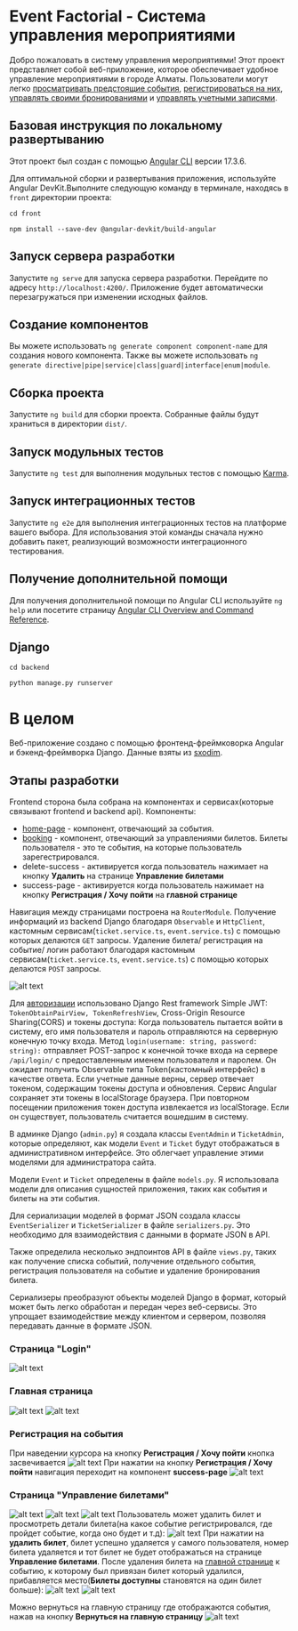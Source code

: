 # Event Factorial - Система управления мероприятиями

Добро пожаловать в систему управления мероприятиями! Этот проект представляет собой веб-приложение, которое обеспечивает удобное управление мероприятиями в городе Алматы. Пользователи могут легко [просматривать предстоящие события](#главная-страница), [регистрироваться на них](#регистрация-на-события), [управлять своими бронированиями](#страница-управление-билетами) и [управлять учетными записями](#страница-login).

## Базовая инструкция по локальному развертыванию 
Этот проект был создан с помощью [Angular CLI](https://github.com/angular/angular-cli) версии 17.3.6.

Для оптимальной сборки и развертывания приложения, используйте Angular DevKit.Выполните следующую команду в терминале, находясь в ```front``` директории проекта:

```cd front```

```npm install --save-dev @angular-devkit/build-angular```


## Запуск сервера разработки

Запустите `ng serve` для запуска сервера разработки. Перейдите по адресу `http://localhost:4200/`. Приложение будет автоматически перезагружаться при изменении исходных файлов.

## Создание компонентов

Вы можете использовать `ng generate component component-name` для создания нового компонента. Также вы можете использовать `ng generate directive|pipe|service|class|guard|interface|enum|module`.

## Сборка проекта

Запустите `ng build` для сборки проекта. Собранные файлы будут храниться в директории `dist/`.

## Запуск модульных тестов

Запустите `ng test` для выполнения модульных тестов с помощью [Karma](https://karma-runner.github.io).

## Запуск интеграционных тестов

Запустите `ng e2e` для выполнения интеграционных тестов на платформе вашего выбора. Для использования этой команды сначала нужно добавить пакет, реализующий возможности интеграционного тестирования.

## Получение дополнительной помощи

Для получения дополнительной помощи по Angular CLI используйте `ng help` или посетите страницу [Angular CLI Overview and Command Reference](https://angular.io/cli).

## Django 
```cd backend```


```python manage.py runserver```

# В целом
Веб-приложение создано с помощью фронтенд-фреймковорка Angular и бэкенд-фреймворка Django. 
Данные взяты из [sxodim](https://sxodim.com/almaty). 

## Этапы разработки
Frontend сторона была собрана на компонентах и сервисах(которые связывают frontend и backend api). Компоненты: 
 * [home-page](#главная-страница) - компонент, отвечающий за события. 
 * [booking](#страница-управление-билетами) - компонент, отвечающий за управлениями билетов. Билеты пользователя - это те события, на которые пользователь зарегестрировался.
 * delete-success - активируется когда пользователь нажимает на кнопку **Удалить** на странице **Управление билетами**
 * success-page - активируется когда пользователь нажимает на кнопку **Регистрация / Хочу пойти** на **главной странице**

Навигация между страницами построена на ```RouterModule```. Получение информаций из backend Django благодаря ```Observable``` и ```HttpClient```, кастомным сервисам(```ticket.service.ts```, ```event.service.ts```) с помощью которых делаются ```GET``` запросы. Удаление билета/ регистрация на событие/ логин работают благодаря кастомным сервисам(```ticket.service.ts```, ```event.service.ts```) с помощью которых делаются ```POST``` запросы.

![alt text](./preview/terminal_outs.png)

Для [авторизации](#страница-login) использовано Django Rest framework Simple JWT: ```TokenObtainPairView, TokenRefreshView```, Cross-Origin Resource Sharing(CORS) и токены доступа:
Когда пользователь пытается войти в систему, его имя пользователя и пароль отправляются на серверную конечную точку входа. Метод ```login(username: string, password: string):``` отправляет POST-запрос к конечной точке входа на сервере ```/api/login/``` с предоставленным именем пользователя и паролем. Он ожидает получить Observable типа Token(кастомный интерфейс) в качестве ответа.
Если учетные данные верны, сервер отвечает токеном, содержащим токены доступа и обновления.
Сервис Angular сохраняет эти токены в localStorage браузера.
При повторном посещении приложения токен доступа извлекается из localStorage. Если он существует, пользователь считается вошедшим в систему.


В админке Django (`admin.py`) я создала классы `EventAdmin` и `TicketAdmin`, которые определяют, как модели `Event` и `Ticket` будут отображаться в административном интерфейсе. Это облегчает управление этими моделями для администратора сайта.

Модели `Event` и `Ticket` определены в файле `models.py`. Я использовала модели для описания сущностей приложения, таких как события и билеты на эти события.

Для сериализации моделей в формат JSON создала классы `EventSerializer` и `TicketSerializer` в файле `serializers.py`. Это необходимо для взаимодействия с данными в формате JSON в API.

Также определила несколько эндпоинтов API в файле `views.py`, таких как получение списка событий, получение отдельного события, регистрация пользователя на событие и удаление бронирования билета. 

Сериализеры преобразуют объекты моделей Django в формат, который может быть легко обработан и передан через веб-сервисы. Это упрощает взаимодействие между клиентом и сервером, позволяя передавать данные в формате JSON.

### Страница "Login"
![alt text](./preview/image-8.png)
### Главная страница
![alt text](./preview/image-9.png)
![alt text](./preview/image_home2.png)
### Регистрация на события
При наведении курсора на кнопку **Регистрация / Хочу пойти** кнопка засвечивается 
![alt text](./preview/image-10.png)
При нажатии на кнопку **Регистрация / Хочу пойти** навигация переходит на компонент **success-page**
![alt text](/preview/rega.png)
### Страница "**Управление билетами**"
 ![alt text](./preview/image.png) 
![alt text](./preview/image-5.png)
![alt text](./preview/image-6.png)
 Пользователь может удалить билет и просмотреть детали билета(на какое событие регистрировался, где пройдет событие, когда оно будет и т.д):
![alt text](./preview/image-2.png)
 При нажатии на **удалить билет**, билет успешно удаляется у самого пользователя, номер билета удаляется и тот билет не будет отображаться на странице **Управление билетами**. После удаления билета на [главной странице](#главная-страница) к событию, к которому был привязан билет который удалился, прибавляется место(**Билеты доступны** становятся на один билет больше):
 ![alt text](./preview/image-3.png)
 ![alt text](./preview/image-4.png)

Можно вернуться на главную страницу где отображаются события, нажав на кнопку **Вернуться на главную страницу**
![alt text](./preview/image-7.png)